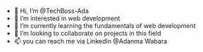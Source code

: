 - 👋 Hi, I’m @TechBoss-Ada
- 👀 I’m interested in web development
- 🌱 I’m currently learning the fundamentals of web development
- 💞️ I’m looking to collaborate on projects in this field
- 📫 you can reach me via LinkedIn @Adanma Wabara

<!---
TechBoss-Ada/TechBoss-Ada is a ✨ special ✨ repository because its `README.md` (this file) appears on your GitHub profile.
You can click the Preview link to take a look at your changes.
--->
